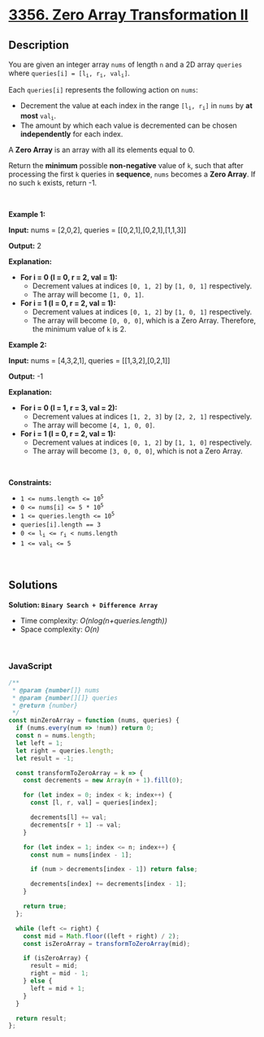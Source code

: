 # [3356. Zero Array Transformation II](https://leetcode.com/problems/zero-array-transformation-ii)

## Description

<div class="elfjS" data-track-load="description_content"><p>You are given an integer array <code>nums</code> of length <code>n</code> and a 2D array <code>queries</code> where <code>queries[i] = [l<sub>i</sub>, r<sub>i</sub>, val<sub>i</sub>]</code>.</p>

<p>Each <code>queries[i]</code> represents the following action on <code>nums</code>:</p>

<ul>
	<li>Decrement the value at each index in the range <code>[l<sub>i</sub>, r<sub>i</sub>]</code> in <code>nums</code> by <strong>at most</strong> <code>val<sub>i</sub></code>.</li>
	<li>The amount by which each value is decremented can be chosen <strong>independently</strong> for each index.</li>
</ul>

<p>A <strong>Zero Array</strong> is an array with all its elements equal to 0.</p>

<p>Return the <strong>minimum</strong> possible <strong>non-negative</strong> value of <code>k</code>, such that after processing the first <code>k</code> queries in <strong>sequence</strong>, <code>nums</code> becomes a <strong>Zero Array</strong>. If no such <code>k</code> exists, return -1.</p>

<p>&nbsp;</p>
<p><strong class="example">Example 1:</strong></p>

<div class="example-block">
<p><strong>Input:</strong> <span class="example-io">nums = [2,0,2], queries = [[0,2,1],[0,2,1],[1,1,3]]</span></p>

<p><strong>Output:</strong> <span class="example-io">2</span></p>

<p><strong>Explanation:</strong></p>

<ul>
	<li><strong>For i = 0 (l = 0, r = 2, val = 1):</strong>
    <ul>
    	<li>Decrement values at indices <code>[0, 1, 2]</code> by <code>[1, 0, 1]</code> respectively.</li>
    	<li>The array will become <code>[1, 0, 1]</code>.</li>
    </ul>
    </li>
    <li><strong>For i = 1 (l = 0, r = 2, val = 1):</strong>
    <ul>
    	<li>Decrement values at indices <code>[0, 1, 2]</code> by <code>[1, 0, 1]</code> respectively.</li>
    	<li>The array will become <code>[0, 0, 0]</code>, which is a Zero Array. Therefore, the minimum value of <code>k</code> is 2.</li>
    </ul>
    </li>
  </ul>
</div>

<p><strong class="example">Example 2:</strong></p>

<div class="example-block">
<p><strong>Input:</strong> <span class="example-io">nums = [4,3,2,1], queries = [[1,3,2],[0,2,1]]</span></p>

<p><strong>Output:</strong> <span class="example-io">-1</span></p>

<p><strong>Explanation:</strong></p>

<ul>
	<li><strong>For i = 0 (l = 1, r = 3, val = 2):</strong>
    <ul>
    	<li>Decrement values at indices <code>[1, 2, 3]</code> by <code>[2, 2, 1]</code> respectively.</li>
    	<li>The array will become <code>[4, 1, 0, 0]</code>.</li>
    </ul>
    </li>
    <li><strong>For i = 1 (l = 0, r = 2, val<span style="font-size: 13.3333px;"> </span>= 1):</strong>
    <ul>
    	<li>Decrement values at indices <code>[0, 1, 2]</code> by <code>[1, 1, 0]</code> respectively.</li>
    	<li>The array will become <code>[3, 0, 0, 0]</code>, which is not a Zero Array.</li>
    </ul>
    </li>
  </ul>
</div>

<p>&nbsp;</p>
<p><strong>Constraints:</strong></p>

<ul>
	<li><code>1 &lt;= nums.length &lt;= 10<sup>5</sup></code></li>
	<li><code>0 &lt;= nums[i] &lt;= 5 * 10<sup>5</sup></code></li>
	<li><code>1 &lt;= queries.length &lt;= 10<sup>5</sup></code></li>
	<li><code>queries[i].length == 3</code></li>
	<li><code>0 &lt;= l<sub>i</sub> &lt;= r<sub>i</sub> &lt; nums.length</code></li>
	<li><code>1 &lt;= val<sub>i</sub> &lt;= 5</code></li>
</ul>
</div>

<p>&nbsp;</p>

## Solutions

**Solution: `Binary Search + Difference Array`**

- Time complexity: <em>O(nlog(n+queries.length))</em>
- Space complexity: <em>O(n)</em>

<p>&nbsp;</p>

### **JavaScript**

```js
/**
 * @param {number[]} nums
 * @param {number[][]} queries
 * @return {number}
 */
const minZeroArray = function (nums, queries) {
  if (nums.every(num => !num)) return 0;
  const n = nums.length;
  let left = 1;
  let right = queries.length;
  let result = -1;

  const transformToZeroArray = k => {
    const decrements = new Array(n + 1).fill(0);

    for (let index = 0; index < k; index++) {
      const [l, r, val] = queries[index];

      decrements[l] += val;
      decrements[r + 1] -= val;
    }

    for (let index = 1; index <= n; index++) {
      const num = nums[index - 1];

      if (num > decrements[index - 1]) return false;

      decrements[index] += decrements[index - 1];
    }

    return true;
  };

  while (left <= right) {
    const mid = Math.floor((left + right) / 2);
    const isZeroArray = transformToZeroArray(mid);

    if (isZeroArray) {
      result = mid;
      right = mid - 1;
    } else {
      left = mid + 1;
    }
  }

  return result;
};
```
